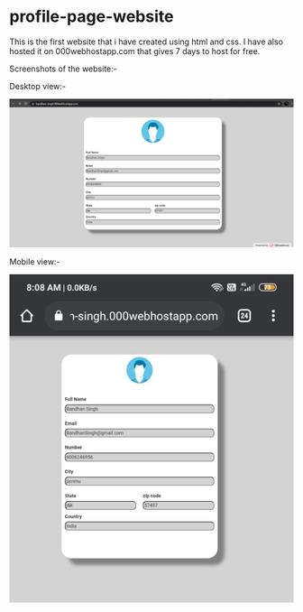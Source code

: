 # profile-page-website
This is the first website that i have created using html and css. I have also hosted it on 000webhostapp.com that gives 7 days to host for free.

Screenshots of the website:-

Desktop view:-

![alt text](https://github.com/Bandhan-singh-katoch/profile-page-website/blob/0134c3c54fbf9e2b7ff2cfe5063803709d1db31f/screenshot/Screenshot%20(6).png)


Mobile view:-

![alt text](https://github.com/Bandhan-singh-katoch/profile-page-website/blob/main/screenshot/mobile-view.jpeg)
